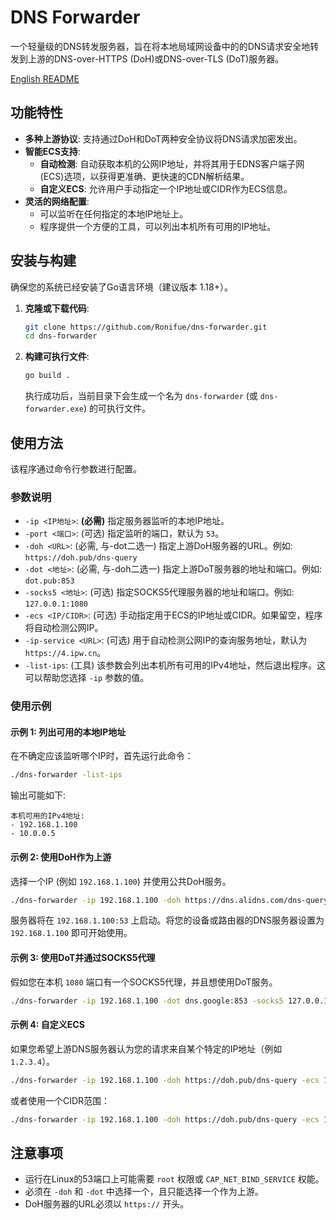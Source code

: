 # DNS Forwarder

一个轻量级的DNS转发服务器，旨在将本地局域网设备中的的DNS请求安全地转发到上游的DNS-over-HTTPS (DoH)或DNS-over-TLS (DoT)服务器。

[English README](README_en.md)

## 功能特性

- **多种上游协议**: 支持通过DoH和DoT两种安全协议将DNS请求加密发出。
- **智能ECS支持**:
  - **自动检测**: 自动获取本机的公网IP地址，并将其用于EDNS客户端子网(ECS)选项，以获得更准确、更快速的CDN解析结果。
  - **自定义ECS**: 允许用户手动指定一个IP地址或CIDR作为ECS信息。
- **灵活的网络配置**:
  - 可以监听在任何指定的本地IP地址上。
  - 程序提供一个方便的工具，可以列出本机所有可用的IP地址。

## 安装与构建

确保您的系统已经安装了Go语言环境（建议版本 1.18+）。

1.  **克隆或下载代码**:
    ```bash
    git clone https://github.com/Ronifue/dns-forwarder.git
    cd dns-forwarder
    ```

2.  **构建可执行文件**:
    ```bash
    go build .
    ```
    执行成功后，当前目录下会生成一个名为 `dns-forwarder` (或 `dns-forwarder.exe`) 的可执行文件。

## 使用方法

该程序通过命令行参数进行配置。

### 参数说明

- `-ip <IP地址>`: **(必需)** 指定服务器监听的本地IP地址。
- `-port <端口>`: (可选) 指定监听的端口，默认为 `53`。
- `-doh <URL>`: (必需, 与-dot二选一) 指定上游DoH服务器的URL。例如: `https://doh.pub/dns-query`
- `-dot <地址>`: (必需, 与-doh二选一) 指定上游DoT服务器的地址和端口。例如: `dot.pub:853`
- `-socks5 <地址>`: (可选) 指定SOCKS5代理服务器的地址和端口。例如: `127.0.0.1:1080`
- `-ecs <IP/CIDR>`: (可选) 手动指定用于ECS的IP地址或CIDR。如果留空，程序将自动检测公网IP。
- `-ip-service <URL>`: (可选) 用于自动检测公网IP的查询服务地址，默认为 `https://4.ipw.cn`。
- `-list-ips`: (工具) 该参数会列出本机所有可用的IPv4地址，然后退出程序。这可以帮助您选择 `-ip` 参数的值。

### 使用示例

#### 示例 1: 列出可用的本地IP地址

在不确定应该监听哪个IP时，首先运行此命令：
```bash
./dns-forwarder -list-ips
```
输出可能如下:
```
本机可用的IPv4地址:
- 192.168.1.100
- 10.0.0.5
```

#### 示例 2: 使用DoH作为上游

选择一个IP (例如 `192.168.1.100`) 并使用公共DoH服务。
```bash
./dns-forwarder -ip 192.168.1.100 -doh https://dns.alidns.com/dns-query
```
服务器将在 `192.168.1.100:53` 上启动。将您的设备或路由器的DNS服务器设置为 `192.168.1.100` 即可开始使用。

#### 示例 3: 使用DoT并通过SOCKS5代理

假如您在本机 `1080` 端口有一个SOCKS5代理，并且想使用DoT服务。
```bash
./dns-forwarder -ip 192.168.1.100 -dot dns.google:853 -socks5 127.0.0.1:1080
```

#### 示例 4: 自定义ECS

如果您希望上游DNS服务器认为您的请求来自某个特定的IP地址（例如 `1.2.3.4`）。
```bash
./dns-forwarder -ip 192.168.1.100 -doh https://doh.pub/dns-query -ecs 1.2.3.4
```
或者使用一个CIDR范围：
```bash
./dns-forwarder -ip 192.168.1.100 -doh https://doh.pub/dns-query -ecs 1.2.3.0/24
```

## 注意事项

- 运行在Linux的53端口上可能需要 `root` 权限或 `CAP_NET_BIND_SERVICE` 权能。
- 必须在 `-doh` 和 `-dot` 中选择一个，且只能选择一个作为上游。
- DoH服务器的URL必须以 `https://` 开头。
